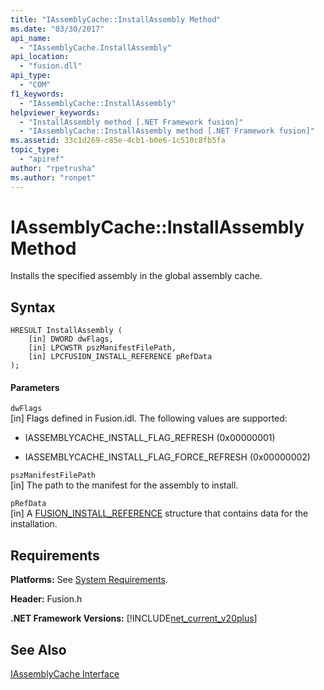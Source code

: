 ```yaml
---
title: "IAssemblyCache::InstallAssembly Method"
ms.date: "03/30/2017"
api_name: 
  - "IAssemblyCache.InstallAssembly"
api_location: 
  - "fusion.dll"
api_type: 
  - "COM"
f1_keywords: 
  - "IAssemblyCache::InstallAssembly"
helpviewer_keywords: 
  - "InstallAssembly method [.NET Framework fusion]"
  - "IAssemblyCache::InstallAssembly method [.NET Framework fusion]"
ms.assetid: 33c1d269-c85e-4cb1-b0e6-1c510c8fb5fa
topic_type: 
  - "apiref"
author: "rpetrusha"
ms.author: "ronpet"
---
```

# IAssemblyCache::InstallAssembly Method
Installs the specified assembly in the global assembly cache.  
  
## Syntax  
  
```  
HRESULT InstallAssembly (  
    [in] DWORD dwFlags,  
    [in] LPCWSTR pszManifestFilePath,  
    [in] LPCFUSION_INSTALL_REFERENCE pRefData  
);  
```  
  
#### Parameters  
 `dwFlags`  
 [in] Flags defined in Fusion.idl. The following values are supported:  
  
-   IASSEMBLYCACHE_INSTALL_FLAG_REFRESH (0x00000001)  
  
-   IASSEMBLYCACHE_INSTALL_FLAG_FORCE_REFRESH (0x00000002)  
  
 `pszManifestFilePath`  
 [in] The path to the manifest for the assembly to install.  
  
 `pRefData`  
 [in] A [FUSION_INSTALL_REFERENCE](../../../../docs/framework/unmanaged-api/fusion/fusion-install-reference-structure.md) structure that contains data for the installation.  
  
## Requirements  
 **Platforms:** See [System Requirements](../../../../docs/framework/get-started/system-requirements.md).  
  
 **Header:** Fusion.h  
  
 **.NET Framework Versions:** [!INCLUDE[net_current_v20plus](../../../../includes/net-current-v20plus-md.md)]  
  
## See Also  
 [IAssemblyCache Interface](../../../../docs/framework/unmanaged-api/fusion/iassemblycache-interface.md)
